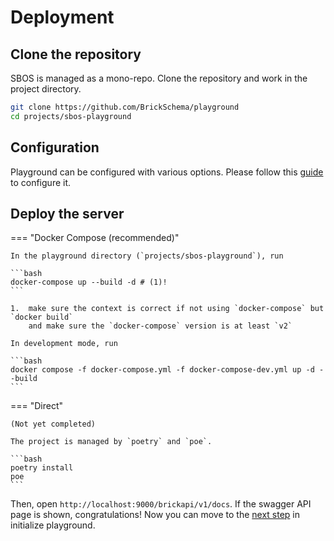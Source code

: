 # Deployment

## Clone the repository

SBOS is managed as a mono-repo. Clone the repository and work in the project directory.

```bash
git clone https://github.com/BrickSchema/playground
cd projects/sbos-playground
```

## Configuration

Playground can be configured with various options. 
Please follow this [guide](config/index.md) to configure it.


## Deploy the server

=== "Docker Compose (recommended)"

    In the playground directory (`projects/sbos-playground`), run

    ```bash
    docker-compose up --build -d # (1)!
    ```

    1.  make sure the context is correct if not using `docker-compose` but `docker build`
        and make sure the `docker-compose` version is at least `v2`

    In development mode, run
    
    ```bash
    docker compose -f docker-compose.yml -f docker-compose-dev.yml up -d --build
    ```

=== "Direct"
    
    (Not yet completed)
    
    The project is managed by `poetry` and `poe`.
    
    ```bash
    poetry install
    poe 
    ```

Then, open `http://localhost:9000/brickapi/v1/docs`. If the swagger API page is shown, congratulations!
Now you can move to the [next step](init.md) in initialize playground.
